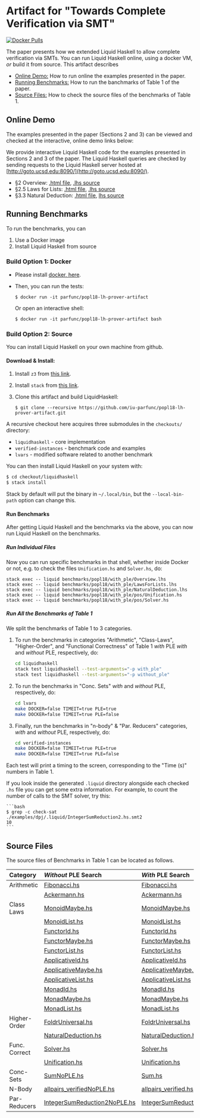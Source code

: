 # Artifact for "Towards Complete Verification via SMT"

[![Docker Pulls](https://img.shields.io/docker/pulls/parfunc/popl18-lh-prover-artifact.svg)](https://hub.docker.com/r/parfunc/popl18-lh-prover-artifact/)

The paper presents how we extended Liquid Haskell 
to allow complete verification via SMTs.
You can run Liquid Haskell online, 
using a docker VM, *or* 
build it from source.
This artifact describes

- [Online Demo:](#online) How to run online the examples presented in the paper. 
- [Running Benchmarks:](#benchmarks) How to run the banchmarks of Table 1 of the paper.
- [Source Files:](#source-files) How to check the source files of the benchmarks of Table 1.



## <a name="online"></a> Online Demo


The examples presented in the paper (Sections 2 and 3) can be viewed 
and checked at the interactive, online demo links below: 


We provide interactive Liquid Haskell code for 
the examples presented in Sections 2 and 3 of the paper. 
The Liquid Haskell queries are checked by sending requests to 
the Liquid Haskell server hosted at [http://goto.ucsd.edu:8090/](http://goto.ucsd.edu:8090/).

- §2 Overview: [.html file](http://goto.ucsd.edu/~nvazou/popl18/_site/Overview.html), [.lhs source](https://raw.githubusercontent.com/ucsd-progsys/liquidhaskell/popl18/benchmarks/popl18/with_ple/Overview.lhs)
- §2.5 Laws for Lists: [.html file](http://goto.ucsd.edu/~nvazou/popl18/_site/LawsForLists.html), [.lhs source](https://raw.githubusercontent.com/ucsd-progsys/liquidhaskell/popl18/benchmarks/popl18/with_ple/LawsForLists.lhs) 
- §3.3 Natural Deduction: [.html file](http://goto.ucsd.edu/~nvazou/popl18/_site/NaturalDeduction.html), [lhs source](https://raw.githubusercontent.com/ucsd-progsys/liquidhaskell/popl18/benchmarks/popl18/with_ple/NaturalDeduction.lhs)


## <a name="benchmarks"></a> Running Benchmarks

To run the benchmarks, you can

1. Use a Docker image 
2. Install Liquid Haskell from source 


### Build Option 1: Docker 

- Please install [docker, here](https://docs.docker.com/engine/installation/).

- Then, you can run the tests:

    ```
    $ docker run -it parfunc/popl18-lh-prover-artifact
    ```

    Or open an interactive shell:

    ```
    $ docker run -it parfunc/popl18-lh-prover-artifact bash
    ```

### Build Option 2: Source 

You can install Liquid Haskell on your own machine from github. 

#### Download & Install:

1. Install `z3` from [this link](https://github.com/Z3Prover/z3/releases).

2. Install `stack` from [this link](https://docs.haskellstack.org/en/stable/README/).

3. Clone this artifact and build LiquidHaskell:

    ```
    $ git clone --recursive https://github.com/iu-parfunc/popl18-lh-prover-artifact.git 
    ```

A recursive checkout here acquires three submodules in the
`checkouts/` directory:
 
 * `liquidhaskell` - core implementation
 * `verified-instances` - benchmark code and examples
 * `lvars` - modified software related to another benchmark

You can then install Liquid Haskell on your system with:
        
```bash
$ cd checkout/liquidhaskell
$ stack install
```

Stack by default will put the binary in `~/.local/bin`, but the
`--local-bin-path` option can change this.


#### Run Benchmarks

After getting Liquid Haskell and the benchmarks via the above,
you can now run Liquid Haskell on the benchmarks.

##### Run Individual Files

Now you can run specific benchmarks in that shell, whether inside
Docker or not, e.g.  to check the files `Unification.hs` and
`Solver.hs`, do:

    stack exec -- liquid benchmarks/popl18/with_ple/Overview.lhs
    stack exec -- liquid benchmarks/popl18/with_ple/LawsForLists.lhs
    stack exec -- liquid benchmarks/popl18/with_ple/NaturalDeduction.lhs
    stack exec -- liquid benchmarks/popl18/with_ple/pos/Unification.hs
    stack exec -- liquid benchmarks/popl18/with_ple/pos/Solver.hs

##### Run All the Benchmarks of Table 1

We split the benchmarks of Table 1 to 3 categories.


1. To run the benchmarks in categories "Arithmetic", "Class-Laws", "Higher-Order", and "Functional Correctness" of Table 1 _with_ PLE _with_ and _without_ PLE, respectively, do:

    ```bash
    cd liquidhaskell
    stack test liquidhaskell --test-arguments="-p with_ple"    
    stack test liquidhaskell --test-arguments="-p without_ple"
    ```


2. To run the benchmarks in "Conc. Sets" _with_ and _without_ PLE, respectively, do:

    ```bash
    cd lvars
    make DOCKER=false TIMEIT=true PLE=true
    make DOCKER=false TIMEIT=true PLE=false
    ```

3. Finally, run the benchmarks in "n-body" & "Par. Reducers" categories, _with_ and _without_ PLE, respectively, do:

    ```bash
    cd verified-instances 
    make DOCKER=false TIMEIT=true PLE=true
    make DOCKER=false TIMEIT=true PLE=false
    ```

Each test will print a timing to the screen, corresponding to the
"Time (s)" numbers in Table 1.

If you look inside the generated `.liquid` directory alongside each
checked `.hs` file you can get some extra information.  For example,
to count the number of calls to the SMT solver, try this:

    ```bash
    $ grep -c check-sat ./examples/dpj/.liquid/IntegerSumReduction2.hs.smt2
    10
    ```

## <a name="source-files"></a>Source Files 

The source files of Benchmarks in Table 1 can be located as follows.

| Category      | _Without_ PLE Search                                                                                                                             | _With_ PLE Search                                                                                                                             |
| :---------    | :-----------------------                                                                                                                         | :--------------------                                                                                                                         |
| Arithmetic    | [Fibonacci.hs](https://raw.githubusercontent.com/ucsd-progsys/liquidhaskell/popl18/benchmarks/popl18/without_ple/pos/Fibonacci.hs)               | [Fibonacci.hs](https://raw.githubusercontent.com/ucsd-progsys/liquidhaskell/popl18/benchmarks/popl18/with_ple/pos/Fibonacci.hs)               |
|               | [Ackermann.hs](https://raw.githubusercontent.com/ucsd-progsys/liquidhaskell/popl18/benchmarks/popl18/without_ple/pos/Ackermann.hs)               | [Ackermann.hs](https://raw.githubusercontent.com/ucsd-progsys/liquidhaskell/popl18/benchmarks/popl18/with_ple/pos/Ackermann.hs)               |
| Class Laws    | [MonoidMaybe.hs](https://raw.githubusercontent.com/ucsd-progsys/liquidhaskell/popl18/benchmarks/popl18/without_ple/pos/MonoidMaybe.hs)           | [MonoidMaybe.hs](https://raw.githubusercontent.com/ucsd-progsys/liquidhaskell/popl18/benchmarks/popl18/with_ple/pos/MonoidMaybe.hs)           |
|               | [MonoidList.hs](https://raw.githubusercontent.com/ucsd-progsys/liquidhaskell/popl18/benchmarks/popl18/without_ple/pos/MonoidList.hs)             | [MonoidList.hs](https://raw.githubusercontent.com/ucsd-progsys/liquidhaskell/popl18/benchmarks/popl18/with_ple/pos/MonoidList.hs)             |
|               | [FunctorId.hs](https://raw.githubusercontent.com/ucsd-progsys/liquidhaskell/popl18/benchmarks/popl18/without_ple/pos/FunctorId.hs)               | [FunctorId.hs](https://raw.githubusercontent.com/ucsd-progsys/liquidhaskell/popl18/benchmarks/popl18/with_ple/pos/FunctorId.hs)               |
|               | [FunctorMaybe.hs](https://raw.githubusercontent.com/ucsd-progsys/liquidhaskell/popl18/benchmarks/popl18/without_ple/pos/FunctorMaybe.hs)         | [FunctorMaybe.hs](https://raw.githubusercontent.com/ucsd-progsys/liquidhaskell/popl18/benchmarks/popl18/with_ple/pos/FunctorMaybe.hs)         |
|               | [FunctorList.hs](https://raw.githubusercontent.com/ucsd-progsys/liquidhaskell/popl18/benchmarks/popl18/without_ple/pos/FunctorList.hs)           | [FunctorList.hs](https://raw.githubusercontent.com/ucsd-progsys/liquidhaskell/popl18/benchmarks/popl18/with_ple/pos/FunctorList.hs)           |
|               | [ApplicativeId.hs](https://raw.githubusercontent.com/ucsd-progsys/liquidhaskell/popl18/benchmarks/popl18/without_ple/pos/ApplicativeId.hs)       | [ApplicativeId.hs](https://raw.githubusercontent.com/ucsd-progsys/liquidhaskell/popl18/benchmarks/popl18/with_ple/pos/ApplicativeId.hs)       |
|               | [ApplicativeMaybe.hs](https://raw.githubusercontent.com/ucsd-progsys/liquidhaskell/popl18/benchmarks/popl18/without_ple/pos/ApplicativeMaybe.hs) | [ApplicativeMaybe.hs](https://raw.githubusercontent.com/ucsd-progsys/liquidhaskell/popl18/benchmarks/popl18/with_ple/pos/ApplicativeMaybe.hs) |
|               | [ApplicativeList.hs](https://raw.githubusercontent.com/ucsd-progsys/liquidhaskell/popl18/benchmarks/popl18/without_ple/pos/ApplicativeList.hs)   | [ApplicativeList.hs](https://raw.githubusercontent.com/ucsd-progsys/liquidhaskell/popl18/benchmarks/popl18/with_ple/pos/ApplicativeList.hs)   |
|               | [MonadId.hs](https://raw.githubusercontent.com/ucsd-progsys/liquidhaskell/popl18/benchmarks/popl18/without_ple/pos/MonadId.hs)                   | [MonadId.hs](https://raw.githubusercontent.com/ucsd-progsys/liquidhaskell/popl18/benchmarks/popl18/with_ple/pos/MonadId.hs)                   |
|               | [MonadMaybe.hs](https://raw.githubusercontent.com/ucsd-progsys/liquidhaskell/popl18/benchmarks/popl18/without_ple/pos/MonadMaybe.hs)             | [MonadMaybe.hs](https://raw.githubusercontent.com/ucsd-progsys/liquidhaskell/popl18/benchmarks/popl18/with_ple/pos/MonadMaybe.hs)             |
|               | [MonadList.hs](https://raw.githubusercontent.com/ucsd-progsys/liquidhaskell/popl18/benchmarks/popl18/without_ple/pos/MonadList.hs)               | [MonadList.hs](https://raw.githubusercontent.com/ucsd-progsys/liquidhaskell/popl18/benchmarks/popl18/with_ple/pos/MonadList.hs)               |
| Higher-Order  | [FoldrUniversal.hs](https://raw.githubusercontent.com/ucsd-progsys/liquidhaskell/popl18/benchmarks/popl18/without_ple/pos/FoldrUniversal.hs)     | [FoldrUniversal.hs](https://raw.githubusercontent.com/ucsd-progsys/liquidhaskell/popl18/benchmarks/popl18/with_ple/pos/FoldrUniversal.hs)     |
|               | [NaturalDeduction.hs](https://raw.githubusercontent.com/ucsd-progsys/liquidhaskell/popl18/benchmarks/popl18/without_ple/pos/NaturalDeduction.hs) | [NaturalDeduction.hs](https://raw.githubusercontent.com/ucsd-progsys/liquidhaskell/popl18/benchmarks/popl18/with_ple/pos/NaturalDeduction.hs) |
| Func. Correct | [Solver.hs](https://raw.githubusercontent.com/ucsd-progsys/liquidhaskell/popl18/benchmarks/popl18/without_ple/pos/Solver.hs)                     | [Solver.hs](https://raw.githubusercontent.com/ucsd-progsys/liquidhaskell/popl18/benchmarks/popl18/with_ple/pos/Solver.hs)                     |
|               | [Unification.hs](https://raw.githubusercontent.com/ucsd-progsys/liquidhaskell/popl18/benchmarks/popl18/without_ple/pos/Unification.hs)           | [Unification.hs](https://raw.githubusercontent.com/ucsd-progsys/liquidhaskell/popl18/benchmarks/popl18/with_ple/pos/Unification.hs)           |
| Conc-Sets     | [SumNoPLE.hs](https://raw.githubusercontent.com/iu-parfunc/lvars/popl18/src/lvish/tests/verified/SumNoPLE.hs)                                    | [Sum.hs](https://raw.githubusercontent.com/iu-parfunc/lvars/popl18/src/lvish/tests/verified/Sum.hs)                                           |
| N-Body        | [allpairs_verifiedNoPLE.hs](https://raw.githubusercontent.com/iu-parfunc/verified-instances/popl18/examples/nbody/allpairs_verifiedNoPLE.hs)     | [allpairs_verified.hs](https://raw.githubusercontent.com/iu-parfunc/verified-instances/popl18/examples/nbody/allpairs_verified.hs)            |
| Par-Reducers  | [IntegerSumReduction2NoPLE.hs](https://raw.githubusercontent.com/iu-parfunc/verified-instances/popl18/examples/dpj/IntegerSumReduction2NoPLE.hs) | [IntegerSumReduction2.hs](https://raw.githubusercontent.com/iu-parfunc/verified-instances/popl18/examples/dpj/IntegerSumReduction2.hs)        |
